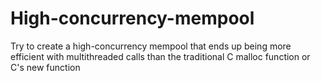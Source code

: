 # High-concurrency-mempool
Try to create a high-concurrency mempool that ends up being more efficient with multithreaded calls than the traditional C malloc function or C's new function

